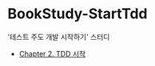 # BookStudy-StartTdd
'테스트 주도 개발 시작하기' 스터디

- [Chapter 2. TDD 시작](https://github.com/2jigoo/BookStudy-StartTdd/blob/main/docs/02-TDD-시작.md)
